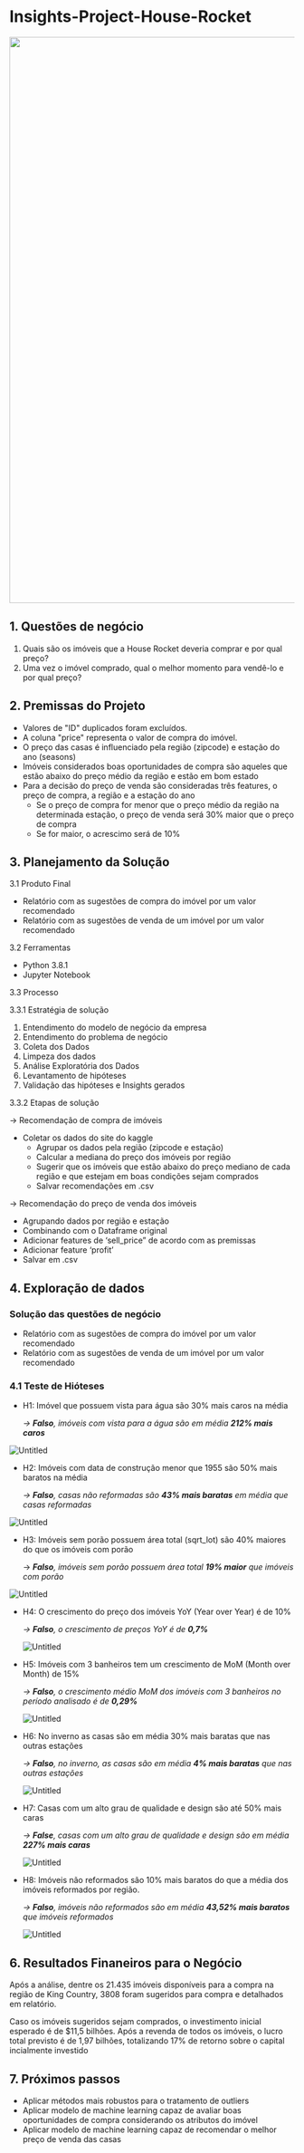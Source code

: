 # Insights-Project-House-Rocket

<div align="center">
<img src="https://user-images.githubusercontent.com/77242865/157145650-5abb1cb8-b76f-45d5-8c75-6693b6ca448b.jpg" width="1000px">
</div>

## 1. Questões de negócio

1. Quais são os imóveis que a House Rocket deveria comprar e por qual preço?
2. Uma vez o imóvel comprado, qual o melhor momento para vendê-lo e por qual preço?

## 2. Premissas do Projeto

- Valores de "ID" duplicados foram excluídos.
- A coluna "price" representa o valor de compra do imóvel.
- O preço das casas é influenciado pela região (zipcode) e estação do ano (seasons)
- Imóveis considerados boas oportunidades de compra são aqueles que estão abaixo do preço médio da região e estão em bom estado
- Para a decisão do preço de venda são consideradas três features, o preço de compra, a região e a estação do ano
    - Se o preço de compra for menor que o preço médio da região na determinada estação, o preço de venda será 30% maior que o preço de compra
    - Se for maior, o acrescimo será de 10%

## 3. Planejamento da Solução

3.1 Produto Final

- Relatório com as sugestões de compra do imóvel por um valor recomendado
- Relatório com as sugestões de venda de um imóvel por um valor recomendado

3.2 Ferramentas

- Python 3.8.1
- Jupyter Notebook

3.3 Processo

3.3.1 Estratégia de solução

1. Entendimento do modelo de negócio da empresa
2. Entendimento do problema de negócio
3. Coleta dos Dados
4. Limpeza dos dados
5. Análise Exploratória dos Dados
6. Levantamento de hipóteses
7. Validação das hipóteses e Insights gerados

3.3.2 Etapas de solução

→ Recomendação de compra de imóveis

- Coletar os dados do site do kaggle
    - Agrupar os dados pela região (zipcode e estação)
    - Calcular a mediana do preço dos imóveis por região
    - Sugerir que os imóveis que estão abaixo do preço mediano de cada região e que estejam em boas condições sejam comprados
    - Salvar recomendações em .csv

→ Recomendação do preço de venda dos imóveis

- Agrupando dados por região e estação
- Combinando com o Dataframe original
- Adicionar features de ‘sell_price” de acordo com as premissas
- Adicionar feature ‘profit’
- Salvar em .csv

## 4. Exploração de dados

### Solução das questões de negócio

- Relatório com as sugestões de compra do imóvel por um valor recomendado
- Relatório com as sugestões de venda de um imóvel por um valor recomendado

### 4.1 Teste de Hióteses

- H1: Imóvel que possuem vista para água são 30% mais caros na média
    
    *→ **Falso**, imóveis com vista para a água são em média **212% mais caros***
    

![Untitled](https://www.notion.so/Projeto-Insights-House-Rocket-a189d4ca9c90451eaaa283de0ae009e2#a89400e5883746e39ee63345e466221d)

- H2: Imóveis com data de construção menor que 1955 são 50% mais baratos na média
    
    *→ **Falso**, casas não reformadas são **43% mais baratas** em média que casas reformadas*
    

![Untitled](https://s3-us-west-2.amazonaws.com/secure.notion-static.com/df8085b9-d1ae-4991-ac25-67fac6a29dbc/Untitled.png)

- H3: Imóveis sem porão possuem área total (sqrt_lot) são 40% maiores do que os imóveis com porão
    
    → ***Falso**, imóveis sem porão possuem área total **19% maior** que imóveis com porão*
    

![Untitled](https://s3-us-west-2.amazonaws.com/secure.notion-static.com/ce9f8877-9b33-4bf5-ba54-fabf30aa5892/Untitled.png)

- H4: O crescimento do preço dos imóveis YoY (Year over Year) é de 10%
    
    *→ **Falso**, o crescimento de preços YoY é de **0,7%***
    
    ![Untitled](https://s3-us-west-2.amazonaws.com/secure.notion-static.com/7197cace-aaa2-4119-bc03-6ccc3ffc2dea/Untitled.png)
    
- H5: Imóveis com 3 banheiros tem um crescimento de MoM (Month over Month) de 15%
    
    *→ **Falso**, o crescimento médio MoM dos imóveis com 3 banheiros no período analisado é de **0,29%***
    
    ![Untitled](https://s3-us-west-2.amazonaws.com/secure.notion-static.com/71313ea1-fb54-4940-b1bb-3a52a386b380/Untitled.png)
    
- H6: No inverno as casas são em média 30% mais baratas que nas outras estações
    
    *→ **Falso**, no inverno, as casas são em média **4% mais baratas** que nas outras estações*
    
    ![Untitled](https://s3-us-west-2.amazonaws.com/secure.notion-static.com/1f6e49a3-26ba-4cbd-be13-af9e75f2bebd/Untitled.png)
    
- H7: Casas com um alto grau de qualidade e design são até 50% mais caras
    
    *→ **False**, casas com um alto grau de qualidade e design são em média **227% mais caras***
    
    ![Untitled](https://s3-us-west-2.amazonaws.com/secure.notion-static.com/2b2d5195-cd41-4ac6-bc90-350dfdd5b511/Untitled.png)
    
- H8: Imóveis não reformados são 10% mais baratos do que a média dos imóveis reformados por região.
    
    *→ **Falso**, imóveis não reformados são em média **43,52% mais baratos** que imóveis reformados*
    
    ![Untitled](https://s3-us-west-2.amazonaws.com/secure.notion-static.com/1ccd5192-453b-4d5a-8008-e5cbefd1f71f/Untitled.png)
    

## 6. Resultados Finaneiros para o Negócio

Após a análise, dentre os 21.435 imóveis disponíveis para a compra na região de King Country, 3808 foram sugeridos para compra e detalhados em relatório.

Caso os imóveis sugeridos sejam comprados, o investimento inicial esperado é de $11,5 bilhões. Após a revenda de todos os imóveis, o lucro total previsto é de 1,97 bilhões, totalizando 17% de retorno sobre o capital incialmente investido

## 7. Próximos passos

- Aplicar métodos mais robustos para o tratamento de outliers
- Aplicar modelo de machine learning capaz de avaliar boas oportunidades de compra considerando os atributos do imóvel
- Aplicar modelo de machine learning capaz de recomendar o melhor preço de venda das casas
